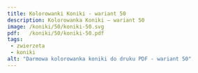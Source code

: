 ```yaml
---
title: Kolorowanki Koniki - wariant 50
description: Kolorowanka Koniki – wariant 50
image: /koniki/50/koniki-50.svg
pdf:   /koniki/50/koniki-50.pdf
tags:
 - zwierzeta
 - koniki
alt: "Darmowa kolorowanka koniki do druku PDF - wariant 50"
---
```

